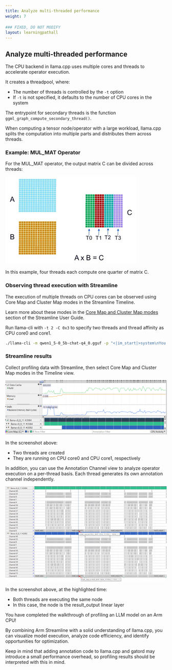 ```yaml
---
title: Analyze multi-threaded performance
weight: 7

### FIXED, DO NOT MODIFY
layout: learningpathall
---
```


## Analyze multi-threaded performance

The CPU backend in llama.cpp uses multiple cores and threads to accelerate operator execution.  

It creates a threadpool, where:  
- The number of threads is controlled by the `-t` option  
- If `-t` is not specified, it defaults to the number of CPU cores in the system

The entrypoint for secondary threads is the function `ggml_graph_compute_secondary_thread()`.  

When computing a tensor node/operator with a large workload, llama.cpp splits the computation into multiple parts and distributes them across threads.  

### Example: MUL_MAT Operator

For the MUL_MAT operator, the output matrix C can be divided across threads:

![text#center](images/multi_thread.jpg "Figure 23. Multi-Thread")

In this example, four threads each compute one quarter of matrix C.  

### Observing thread execution with Streamline

The execution of multiple threads on CPU cores can be observed using Core Map and Cluster Map modes in the Streamline Timeline.  

Learn more about these modes in the [Core Map and Cluster Map modes](https://developer.arm.com/documentation/101816/9-7/Analyze-your-capture/Viewing-application-activity/Core-Map-and-Cluster-Map-modes) section of the Streamline User Guide.

Run llama-cli with `-t 2 -C 0x3` to specify two threads and thread affinity as CPU core0 and core1.

```bash
./llama-cli -m qwen1_5-0_5b-chat-q4_0.gguf -p "<|im_start|>system\nYou are a helpful AI assistant.<|im_end|>\n<|im_start|>user\nTell me a story about a fox and a crow? Please do not tell the traditional story in Aesop's fables. Please tell me a positive story about friendship and love. The story should have no more than 400 words<|im_end|>\n<|im_start|>assistant\n" -st -t 2 -C 0x3
```

### Streamline results

Collect profiling data with Streamline, then select Core Map and Cluster Map modes in the Timeline view.

![text#center](images/multi_thread_core_map.png "Figure 24. Multi-Thread")

In the screenshot above:  
- Two threads are created  
- They are running on CPU core0 and CPU core1, respectively  

In addition, you can use the Annotation Channel view to analyze operator execution on a per-thread basis. Each thread generates its own annotation channel independently.

![text#center](images/multi_thread_annotation_channel.png "Figure 25. Multi-Thread")

In the screenshot above, at the highlighted time:  
- Both threads are executing the same node  
- In this case, the node is the result_output linear layer

You have completed the walkthrough of profiling an LLM model on an Arm CPU! 

By combining Arm Streamline with a solid understanding of llama.cpp, you can visualize model execution, analyze code efficiency, and identify opportunities for optimization.

Keep in mind that adding annotation code to llama.cpp and gatord may introduce a small performance overhead, so profiling results should be interpreted with this in mind.
